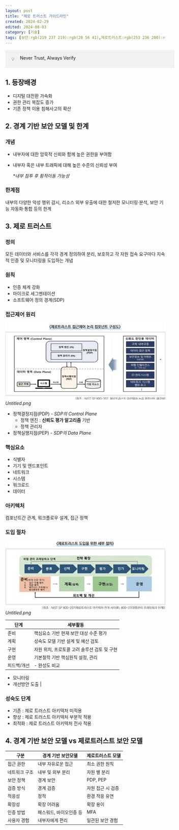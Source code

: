```yaml
---
layout: post
title: "제로 트러스트 가이드라인"
created: 2024-02-29
edited: 2024-08-03
category: [기술]
tags: [보안:rgb(219 237 219):rgb(28 56 41),제로트러스트:rgb(253 236 200):rgb(64 44 27)]
---
```



<div class="callout" style="display:flex;width:100%;border-radius:4px;background:rgb(241,241,239);padding: 16px 16px 16px 12px;">
<div style="display:flex;align-items:center;justify-content:center;height:24px;width:24px;border-radius:0.25em;flex-shrink:0;">💡</div>
<div style="white-space:pre-wrap;word-break:break-word;caret-color:rgb(55, 53, 47);margin-left:8px;padding-left:2px;padding-right:2px;">Never Trust, Always Verify</div>
</div>


## 1. 등장배경

- 디지털 대전환 가속화
- 권한 관리 복잡도 증가
- 기존 정책 이용 침해사고의 확산

## 2. 경계 기반 보안 모델 및 한계


### 개념

- 내부자에 대한 암묵적 신뢰와 함께 높은 권한을 부여함
- 내부자 혹은 내부 트래픽에 대해 높은 수준의 신뢰성 부여

	_*내부 침투 후 횡적이동 가능성_


### 한계점


내부의 다양한 악성 행위 감시, 리소스 외부 유출에 대한 철저한 모니터링·분석, 보안 기능 자동화·통합 등의 한계


## 3. 제로 트러스트


### 정의


모든 데이터와 서비스를 각각 경계 정의하여 분리, 보호하고 각 자원 접속 요구마다 지속적 인증 및 모니터링을 도입하는 개념


### 원칙

- 인증 체계 강화
- 마이크로 세그멘테이션
- 소프트웨어 정의 경계(SDP)

### 접근제어 원리


![0](/assets/img/2024-02-29-제로-트러스트-가이드라인.md/0.png)_Untitled.png_

- 정책결정지점(PDP) _- SDP의 Control Plane_
	- 정책 엔진 : **신뢰도 평가 알고리즘** 기반
	- 정책 관리자
- 정책실행지점(PEP) _- SDP의 Data Plane_

### 핵심요소

- 식별자
- 기기 및 엔드포인트
- 네트워크
- 시스템
- 워크로드
- 데이터

### 아키텍처


컴포넌트간 관계, 워크플로우 설계, 접근 정책


### 도입 절차


![1](/assets/img/2024-02-29-제로-트러스트-가이드라인.md/1.png)_Untitled.png_


| 단계     | 세부활동                       |
| ------ | -------------------------- |
| 준비     | 핵심요소 기반 현재 보안 대상 수준 평가     |
| 계획     | 성숙도 모델 기반 설계 및 예산 검토       |
| 구현     | 자원 위치, 프로토콜 고려 솔루션 검토 및 구현 |
| 운영     | 기본철학 기반 핵심원칙 설정, 관리        |
| 피드백/개선 | - 완성도 비교
- 모니터링
- 개선방안 도출  |


### 성숙도 단계

- 기존 : 제로 트러스트 아키텍처 미적용
- 향상 : 제로 트러스트 아키텍처 부분적 적용
- 최적화 : 제로 트러스트 아키텍처 전사 적용

## 4. 경계 기반 보안 모델 vs 제로트러스트 보안 모델


| 구분      | 경계 기반 보안모델    | 제로트러스트 모델  |
| ------- | ------------- | ---------- |
| 접근 권한   | 내부 자유로운 접근    | 최소 권한 원칙   |
| 네트워크 구조 | 내부 및 외부 분리    | 자원 별 분리    |
| 보안 정책   | 경계 보안         | PDP, PEP   |
| 검증 방식   | 경계 검증         | 자원 접근 시 검증 |
| 적응성     | 정적            | 환경 적응 유연   |
| 확장성     | 확장 어려움        | 확장 용이      |
| 인증 방법   | 패스워드, 바이오인증 등 | MFA        |
| 사용자 경험  | 내부자에게 편리      | 일관된 보안 경험  |

